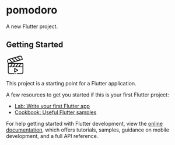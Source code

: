# pomodoro

A new Flutter project.

## Getting Started
<a href="https://drive.google.com/file/d/155lhBp1sErMneeoLORNtmdNljAAAF6-9/view?usp=sharing">
  <img src="video.png" alt="Videonuzun Başlığı" width="50" height="50">
</a>

This project is a starting point for a Flutter application.

A few resources to get you started if this is your first Flutter project:

- [Lab: Write your first Flutter app](https://docs.flutter.dev/get-started/codelab)
- [Cookbook: Useful Flutter samples](https://docs.flutter.dev/cookbook)

For help getting started with Flutter development, view the
[online documentation](https://docs.flutter.dev/), which offers tutorials,
samples, guidance on mobile development, and a full API reference.
